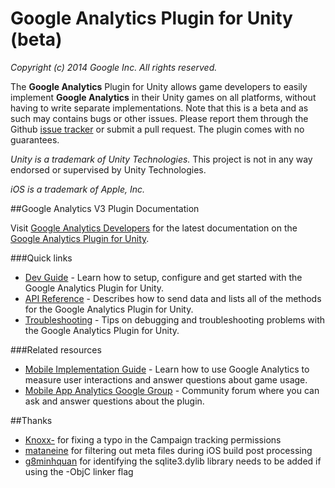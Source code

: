 # Google Analytics Plugin for Unity (beta)
_Copyright (c) 2014 Google Inc. All rights reserved._

The __Google Analytics__ Plugin for Unity allows game developers to easily implement __Google Analytics__ in their Unity games on all platforms, without having to write separate implementations. Note that this is a beta and as such may contains bugs or other issues. Please report them through the Github [issue tracker](https://github.com/googleanalytics/google-analytics-plugin-for-unity/issues) or submit a pull request. The plugin comes with no guarantees.

_Unity is a trademark of Unity Technologies._ This project is not in any way endorsed or supervised by Unity Technologies.

_iOS is a trademark of Apple, Inc._

##Google Analytics V3 Plugin Documentation

Visit [Google Analytics Developers](https://developers.google.com/analytics/) for the latest documentation on the [Google Analytics Plugin for Unity](https://developers.google.com/analytics/devguides/collection/unity/v3/).


###Quick links
  - [Dev Guide](https://developers.google.com/analytics/devguides/collection/unity/v3/devguide) - Learn how to setup, configure and get started with the Google Analytics Plugin for Unity.
  - [API Reference](https://developers.google.com/analytics/devguides/collection/unity/v3/reference) - Describes how to send data and lists all of the methods for the Google Analytics Plugin for Unity.
  - [Troubleshooting](https://developers.google.com/analytics/devguides/collection/unity/v3/troubleshoot) - Tips on debugging and troubleshooting problems with the Google Analytics Plugin for Unity.


###Related resources
  - [Mobile Implementation Guide](https://developers.google.com/analytics/solutions/mobile-implementation-guide) - Learn how to use Google Analytics to measure user interactions and answer questions about game usage.
  - [Mobile App Analytics Google Group](https://groups.google.com/forum/?fromgroups#!forum/ga-mobile-app-analytics) - Community forum where you can ask and answer questions about the plugin.


##Thanks
  - [Knoxx-](https://github.com/Knoxx-) for fixing a typo in the Campaign tracking permissions
  - [mataneine](https://github.com/mataneine) for filtering out meta files during iOS build post processing
  - [g8minhquan](https://github.com/g8minhquan) for identifying the sqlite3.dylib library needs to be added if using the -ObjC linker flag
